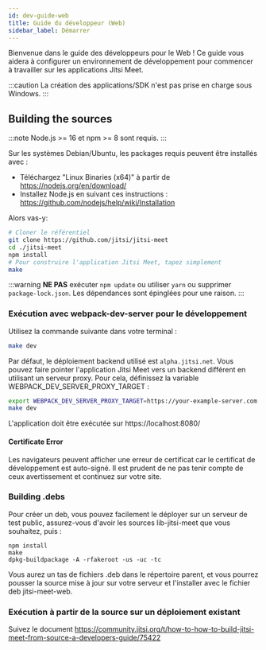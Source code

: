```yaml
---
id: dev-guide-web
title: Guide du développeur (Web)
sidebar_label: Démarrer
---
```


Bienvenue dans le guide des développeurs pour le Web ! Ce guide vous aidera à configurer un environnement de développement pour commencer à travailler sur les applications Jitsi Meet.

:::caution
La création des applications/SDK n'est pas prise en charge sous Windows.
:::

## Building the sources

:::note
Node.js >= 16 et npm >= 8 sont requis.
:::

Sur les systèmes Debian/Ubuntu, les packages requis peuvent être installés avec :
- Téléchargez "Linux Binaries (x64)" à partir de https://nodejs.org/en/download/
- Installez Node.js en suivant ces instructions : https://github.com/nodejs/help/wiki/Installation

Alors vas-y:
```bash
# Cloner le référentiel
git clone https://github.com/jitsi/jitsi-meet
cd ./jitsi-meet
npm install
# Pour construire l'application Jitsi Meet, tapez simplement
make
```

:::warning
**NE PAS** exécuter `npm update` ou utiliser `yarn` ou supprimer `package-lock.json`. Les dépendances sont épinglées pour une raison.
:::

### Exécution avec webpack-dev-server pour le développement

Utilisez la commande suivante dans votre terminal :

```bash
make dev
```

Par défaut, le déploiement backend utilisé est `alpha.jitsi.net`. Vous pouvez faire pointer l'application Jitsi Meet vers un backend différent en utilisant un serveur proxy. Pour cela, définissez la variable WEBPACK_DEV_SERVER_PROXY_TARGET :

```bash
export WEBPACK_DEV_SERVER_PROXY_TARGET=https://your-example-server.com
make dev
```

L'application doit être exécutée sur https://localhost:8080/

#### Certificate Error

Les navigateurs peuvent afficher une erreur de certificat car le certificat de développement est auto-signé. Il est prudent de ne pas tenir compte de ceux
avertissement et continuez sur votre site.

### Building .debs

Pour créer un deb, vous pouvez facilement le déployer sur un serveur de test public, assurez-vous d'avoir les sources lib-jitsi-meet que vous souhaitez, puis :
```
npm install
make
dpkg-buildpackage -A -rfakeroot -us -uc -tc
```

Vous aurez un tas de fichiers .deb dans le répertoire parent, et vous pourrez pousser la source mise à jour sur votre serveur et l'installer avec le fichier deb jitsi-meet-web.

### Exécution à partir de la source sur un déploiement existant

Suivez le document https://community.jitsi.org/t/how-to-how-to-build-jitsi-meet-from-source-a-developers-guide/75422